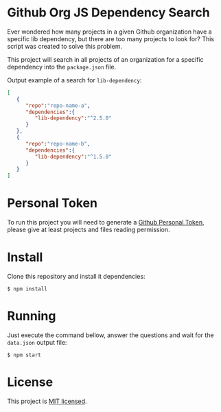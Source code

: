 Github Org JS Dependency Search
====================
Ever wondered how many projects in a given Github organization have a specific lib dependency, but there are too many projects to look for? This script was created to solve this problem.

This project will search in all projects of an organization for a specific dependency into the `package.json` file.


Output example of a search for `lib-dependency`:
```json
[
   {
      "repo":"repo-name-a",
      "dependencies":{
         "lib-dependency":"^2.5.0"
      }
   },
   {
      "repo":"repo-name-b",
      "dependencies":{
         "lib-dependency":"^1.5.0"
      }
   }
]

```
# Personal Token
To run this project you will need to generate a [Github Personal Token](https://docs.github.com/en/authentication/keeping-your-account-and-data-secure/creating-a-personal-access-token), please give at least projects and files reading permission.

# Install
Clone this repository and install it dependencies:
```
$ npm install
```

# Running
Just execute the command bellow, answer the questions and wait for the `data.json` output file:
```
$ npm start
```

# License

This project is [MIT licensed](./LICENSE).
